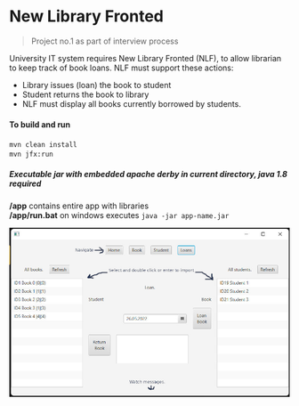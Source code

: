 # New Library Fronted

> Project no.1 as part of interview process

University IT system requires New Library Fronted (NLF), to allow librarian to keep track of book loans.
NLF must support these actions:
- Library issues (loan) the book to student
- Student returns the book to library
- NLF must display all books currently borrowed by students.

#### To build and run
`mvn clean install` <br />
`mvn jfx:run` 

##### Executable jar with embedded apache derby in current directory, java 1.8 required
**/app** contains entire app with libraries <br />
**/app/run.bat** on windows executes `java -jar app-name.jar` 

![Alt text](/app/how_to.jpg?raw=true "How to App!")